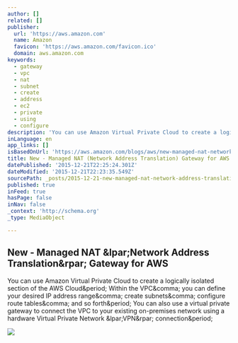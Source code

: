 ```yaml
---
author: []
related: []
publisher:
  url: 'https://aws.amazon.com'
  name: Amazon
  favicon: 'https://aws.amazon.com/favicon.ico'
  domain: aws.amazon.com
keywords:
  - gateway
  - vpc
  - nat
  - subnet
  - create
  - address
  - ec2
  - private
  - using
  - configure
description: 'You can use Amazon Virtual Private Cloud to create a logically isolated section of the AWS Cloud. Within the VPC, you can define your desired IP address range, create subnets, configure route tables, and so forth. You can also use a virtual private gateway to connect the VPC to your existing on-premises network using a hardware Virtual Private Network (VPN) connection.'
inLanguage: en
app_links: []
isBasedOnUrl: 'https://aws.amazon.com/blogs/aws/new-managed-nat-network-address-translation-gateway-for-aws/'
title: New - Managed NAT (Network Address Translation) Gateway for AWS
datePublished: '2015-12-21T22:25:24.301Z'
dateModified: '2015-12-21T22:23:35.549Z'
sourcePath: _posts/2015-12-21-new-managed-nat-network-address-translation-gateway-for.md
published: true
inFeed: true
hasPage: false
inNav: false
_context: 'http://schema.org'
_type: MediaObject

---
```

<article style=""><h1>New - Managed NAT &amp;lpar;Network Address Translation&amp;rpar; Gateway for AWS</h1><p>You can use Amazon Virtual Private Cloud to create a logically isolated section of the AWS Cloud&amp;period; Within the VPC&amp;comma; you can define your desired IP address range&amp;comma; create subnets&amp;comma; configure route tables&amp;comma; and so forth&amp;period; You can also use a virtual private gateway to connect the VPC to your existing on-premises network using a hardware Virtual Private Network &amp;lpar;VPN&amp;rpar; connection&amp;period;</p><img src="https://a1.awsstatic.com/images/blog/Jeff_Barr_Headshot_2011.jpg" /></article>